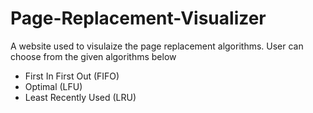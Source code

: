 # Page-Replacement-Visualizer
A website used to visulaize the page replacement algorithms. User can choose from the given algorithms below
- First In First Out (FIFO)
- Optimal (LFU)
- Least Recently Used (LRU)


